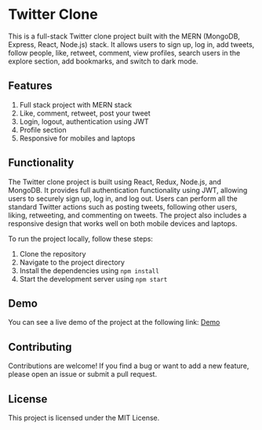 # Twitter Clone

This is a full-stack Twitter clone project built with the MERN (MongoDB, Express, React, Node.js) stack. It allows users to sign up, log in, add tweets, follow people, like, retweet, comment, view profiles, search users in the explore section, add bookmarks, and switch to dark mode.

## Features

1. Full stack project with MERN stack
2. Like, comment, retweet, post your tweet
3. Login, logout, authentication using JWT
4. Profile section
5. Responsive for mobiles and laptops

## Functionality

The Twitter clone project is built using React, Redux, Node.js, and MongoDB. It provides full authentication functionality using JWT, allowing users to securely sign up, log in, and log out. Users can perform all the standard Twitter actions such as posting tweets, following other users, liking, retweeting, and commenting on tweets. The project also includes a responsive design that works well on both mobile devices and laptops.

To run the project locally, follow these steps:

1. Clone the repository
2. Navigate to the project directory
3. Install the dependencies using `npm install`
4. Start the development server using `npm start`

## Demo

You can see a live demo of the project at the following link: [Demo](https://twitter-clone-demo.com)

## Contributing

Contributions are welcome! If you find a bug or want to add a new feature, please open an issue or submit a pull request.

## License

This project is licensed under the MIT License.